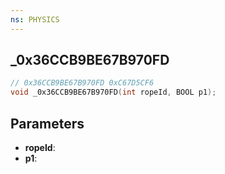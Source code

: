 ```yaml
---
ns: PHYSICS
---
```

## _0x36CCB9BE67B970FD

```c
// 0x36CCB9BE67B970FD 0xC67D5CF6
void _0x36CCB9BE67B970FD(int ropeId, BOOL p1);
```


## Parameters
* **ropeId**:
* **p1**: 

